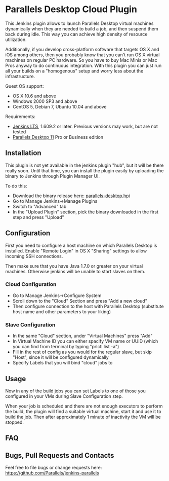 # Parallels Desktop Cloud Plugin #

This Jenkins plugin allows to launch Parallels Desktop virtual machines dynamically when they are needed to build a job, and then suspend them back during idle. This way you can achieve high density of resource utilization.

Additionally, if you develop cross-platform software that targets OS X and iOS among others, then you probably know that you can't run OS X virtual machines on regular PC hardware. So you have to buy Mac Minis or Mac Pros anyway to do continuous integration. With this plugin you can just run all your builds on a "homogenous" setup and worry less about the infrastructure.

Guest OS support:
* OS X 10.6 and above
* Windows 2000 SP3 and above
* CentOS 5, Debian 7, Ubuntu 10.04 and above

Requirements:
* [Jenkins LTS](https://jenkins-ci.org/changelog-stable), 1.609.2 or later. Previous versions may work, but are not tested
* [Parallels Desktop 11](http://www.parallels.com/products/desktop/) Pro or Business edition

## Installation ##

This plugin is not yet available in the jenkins plugin "hub", but it will be there really soon. Until that time, you can install the plugin easily by uploading the binary to Jenkins through Plugin Manager UI.

To do this:
* Download the binary release here: [parallels-desktop.hpi](https://github.com/Parallels/jenkins-parallels/releases/download/v0.1.0/parallels-desktop.hpi)
* Go to Manage Jenkins->Manage Plugins
* Switch to "Advanced" tab
* In the "Upload Plugin" section, pick the binary downloaded in the first step and press "Upload"

## Configuration ##

First you need to configure a host machine on which Parallels Desktop is installed. Enable "Remote Login" in OS X "Sharing" settings to allow incoming SSH connections.

Then make sure that you have Java 1.7.0 or greater on your virtual machines. Otherwise jenkins will be unable to start slaves on them.

### Cloud Configuration ###

* Go to Manage Jenkins->Configure System
* Scroll down to the "Cloud" Section and press "Add a new cloud"
* Then configure connection to the host with Parallels Desktop (substitute host name and other parameters to your liking)

### Slave Configuration ###

* In the same "Cloud" section, under "Virtual Machines" press "Add"
* In Virtual Machine ID you can either spacify VM name or UUID (which you can find from terminal by typing "prlctl list -a")
* Fill in the rest of config as you would for the regular slave, but skip "Host", since it will be configured dynamically
* Specify Labels that you will bind "cloud" jobs to

## Usage ##

Now in any of the build jobs you can set Labels to one of those you configured in your VMs during Slave Configuration step.

When your job is scheduled and there are not enough executors to perform the build, the plugin will find a suitable virtual machine, start it and use it to build the job. Then after approximately 1 minute of inactivity the VM will be stopped.

## FAQ ##

## Bugs, Pull Requests and Contacts ##

Feel free to file bugs or change requests here:
https://github.com/Parallels/jenkins-parallels
